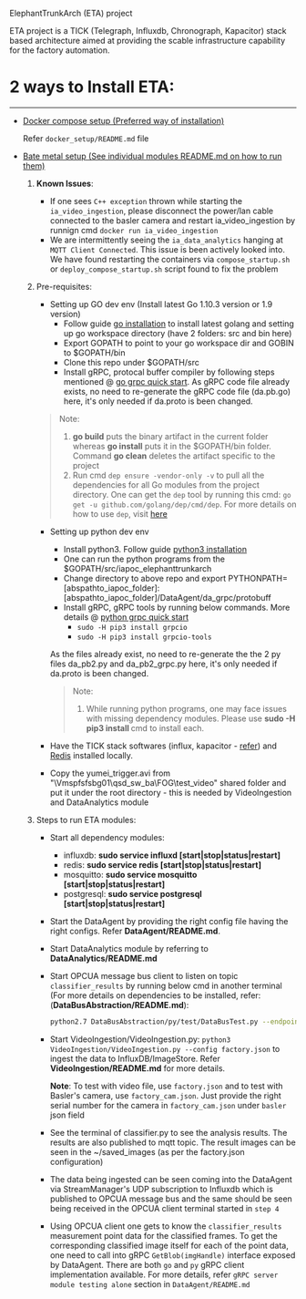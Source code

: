 ElephantTrunkArch (ETA) project

ETA project is a TICK (Telegraph, Influxdb, Chronograph, Kapacitor) stack based architecture aimed at providing the scable infrastructure capability for the factory automation.


2 ways to Install ETA:
=======================
-----------------------

* <u>Docker compose setup (Preferred way of installation)</u>

   Refer `docker_setup/README.md` file

* <u>Bate metal setup (See individual modules README.md on how to run them)</u>

	1. **Known Issues**:
         * If one sees `C++ exception` thrown while starting the `ia_video_ingestion`, please disconnect the power/lan cable connected to the basler camera and restart ia_video_ingestion by runnign cmd `docker run ia_video_ingestion`
         * We are intermittently seeing the `ia_data_analytics` hanging at `MQTT Client Connected`. This issue is been actively looked into. We have found restarting the containers via `compose_startup.sh` or `deploy_compose_startup.sh` script found to fix the problem

	2. Pre-requisites:
        * Setting up GO dev env (Install latest Go 1.10.3 version or 1.9 version)
            * Follow guide [go installation](https://golang.org/doc/install#install) to install latest golang and setting up go workspace directory (have 2 folders: src and bin here)
            * Export GOPATH to point to your go workspace dir and GOBIN to $GOPATH/bin
            * Clone this repo under $GOPATH/src
            * Install gRPC, protocal buffer compiler by following steps mentioned @ [go grpc quick start](https://grpc.io/docs/quickstart/go.html). As gRPC code file already exists, no need to re-generate the gRPC code file (da.pb.go) here, it's only needed if da.proto is been changed.
        
        > Note:
        > 1. **go build** puts the binary artifact in the current folder whereas **go install** puts it in the $GOPATH/bin folder. Command **go clean** deletes the artifact specific to the project
        > 2. Run cmd `dep ensure -vendor-only -v` to pull all the dependencies for all Go modules from the project directory. One can get the `dep` tool by running this cmd: `go get -u github.com/golang/dep/cmd/dep`. For more details on how to use `dep`, visit [here](https://gist.github.com/subfuzion/12342599e26f5094e4e2d08e9d4ad50d)

    	* Setting up python dev env
            * Install python3. Follow guide [python3 installation](http://docs.python-guide.org/en/latest/starting/install3/linux/)
            * One can run the python programs from the $GOPATH/src/iapoc_elephanttrunkarch
            * Change directory to above repo and export PYTHONPATH=[abspathto_iapoc_folder]:[abspathto_iapoc_folder]/DataAgent/da_grpc/protobuff
            * Install gRPC, gRPC tools by running below commands. More details @ [python grpc quick start](https://grpc.io/docs/quickstart/python.html)
            	* `sudo -H pip3 install grpcio`
          		* `sudo -H pip3 install grpcio-tools`
    
            As the files already exist, no need to re-generate the the 2 py files da_pb2.py and da_pb2_grpc.py here, it's only needed if da.proto is been changed.
            > Note:
            > 1. While running python programs, one may face issues with missing dependency modules. Please use **sudo -H pip3 install  <module>** cmd to install each.

        * Have the TICK stack softwares (influx, kapacitor - [refer](https://www.digitalocean.com/community/tutorials/how-to-monitor-system-metrics-with-the-tick-stack-on-ubuntu-16-04)) and [Redis](https://askubuntu.com/questions/868848/how-to-install-redis-on-ubuntu-16-04) installed locally. 

        * Copy the yumei_trigger.avi from "\\Vmspfsfsbg01\qsd_sw_ba\FOG\test_video" shared folder and put it under the root directory - this is needed by VideoIngestion and DataAnalytics module

	3. Steps to run ETA modules:
        * Start all dependency modules:
            - influxdb: **sudo service influxd [start|stop|status|restart]**
            - redis: **sudo service redis [start|stop|status|restart]**
            - mosquitto:  **sudo service mosquitto [start|stop|status|restart]**
            - postgresql: **sudo service postgresql [start|stop|status|restart]**

        * Start the DataAgent by providing the right config file having the right configs. Refer **DataAgent/README.md**.

        * Start DataAnalytics module by referring to **DataAnalytics/README.md**

        * Start OPCUA message bus client to listen on topic `classifier_results` by running below cmd in another terminal (For more details on dependencies to be installed, refer: (**DataBusAbstraction/README.md**):

            ```sh
            python2.7 DataBusAbstraction/py/test/DataBusTest.py --endpoint opcua://localhost:65003/elephanttrunk --direction SUB --ns streammanager --topic classifier_results
            ``` 

        * Start VideoIngestion/VideoIngestion.py: `python3 VideoIngestion/VideoIngestion.py --config factory.json` to ingest the data to InfluxDB/ImageStore. Refer **VideoIngestion/README.md** for more details.

           **Note**: To test with video file, use `factory.json` and to test with Basler's camera, use `factory_cam.json`. Just provide the right serial number for the camera in `factory_cam.json` under `basler` json field

        * See the terminal of classifier.py to see the analysis results. The results are also published to mqtt topic. The result images can be seen in the ~/saved_images (as per the factory.json configuration)

        * The data being ingested can be seen coming into the DataAgent via StreamManager's UDP subscription to Influxdb which is published to OPCUA message bus and the same should be seen being received in the OPCUA client terminal started in `step 4`

        * Using OPCUA client one gets to know the `classifier_results` measurement point data for the classified frames. To get the corresponding classified image itself for each of the point data, one need to call into gRPC `GetBlob(imgHandle)` interface exposed by DataAgent. There are both `go` and `py` gRPC client implementation available. For more details, refer `gRPC server module testing alone` section in `DataAgent/README.md`

